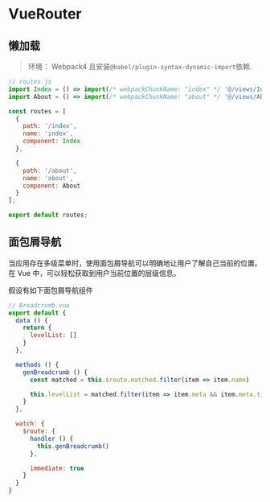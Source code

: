 # VueRouter

## 懒加载

> 环境： Webpack4 且安装`@babel/plugin-syntax-dynamic-import`依赖.

```js
// routes.js
import Index = () => import(/* webpackChunkName: "index" */ '@/views/Index');
import About = () => import(/* webpackChunkName: "about" */ '@/views/About');

const routes = [
  {
  	path: '/index',
  	name: 'index',
  	component: Index
  },

  {
  	path: '/about',
  	name: 'about',
  	component: About
  }
];

export default routes;
```

## 面包屑导航

当应用存在多级菜单时，使用面包屑导航可以明确地让用户了解自己当前的位置。
在 Vue 中，可以轻松获取到用户当前位置的层级信息。

假设有如下面包屑导航组件

```js
// Breadcrumb.vue
export default {
  data () {
    return {
      levelList: []
    }
  },

  methods () {
    genBreadcrumb () {
      const matched = this.$route.matched.filter(item => item.name)

      this.levelList = matched.filter(item => item.meta && item.meta.title && item.meta.breadcrumb !== false) // routes里配置了meta.breadcrumb: false的路由将不会被渲染到面包屑导航
    }
  },

  watch: {
    $route: {
      handler () {
        this.genBreadcrumb()
      },

      immediate: true
    }
  }
}
```

